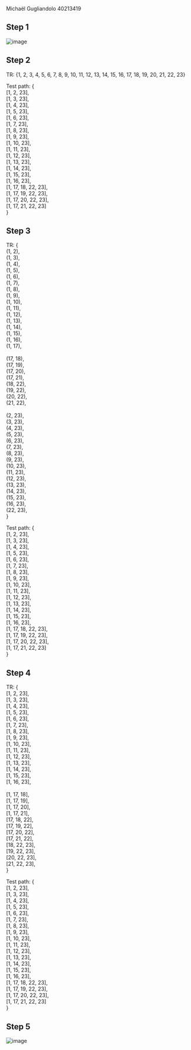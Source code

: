Michaël Gugliandolo 40213419

## Step 1

![image](https://github.com/SOEN345-WINTER2024/cfg-graph-lab-Mika24boss/assets/77291451/d3208104-f578-42b1-bd0a-fbdb49c81646)

## Step 2

TR: {1, 2, 3, 4, 5, 6, 7, 8, 9, 10, 11, 12, 13, 14, 15, 16, 17, 18, 19, 20, 21, 22, 23}

Test path: {<br/>
   [1, 2, 23],<br/>
   [1, 3, 23],<br/>
   [1, 4, 23],<br/>
   [1, 5, 23],<br/>
   [1, 6, 23],<br/>
   [1, 7, 23],<br/>
   [1, 8, 23],<br/>
   [1, 9, 23],<br/>
   [1, 10, 23],<br/>
   [1, 11, 23],<br/>
   [1, 12, 23],<br/>
   [1, 13, 23],<br/>
   [1, 14, 23],<br/>
   [1, 15, 23],<br/>
   [1, 16, 23],<br/>
   [1, 17, 18, 22, 23],<br/>
   [1, 17, 19, 22, 23],<br/>
   [1, 17, 20, 22, 23],<br/>
   [1, 17, 21, 22, 23]<br/>
}

## Step 3

TR: {<br/>
(1, 2),<br/>
(1, 3),<br/>
(1, 4),<br/>
(1, 5),<br/>
(1, 6),<br/>
(1, 7),<br/>
(1, 8),<br/>
(1, 9),<br/>
(1, 10),<br/>
(1, 11),<br/>
(1, 12),<br/>
(1, 13),<br/>
(1, 14),<br/>
(1, 15),<br/>
(1, 16),<br/>
(1, 17),<br/>
<br/>
(17, 18),<br/>
(17, 19),<br/>
(17, 20),<br/>
(17, 21),<br/>
(18, 22),<br/>
(19, 22),<br/>
(20, 22),<br/>
(21, 22),<br/>
<br/>
(2, 23),<br/>
(3, 23),<br/>
(4, 23),<br/>
(5, 23),<br/>
(6, 23),<br/>
(7, 23),<br/>
(8, 23),<br/>
(9, 23),<br/>
(10, 23),<br/>
(11, 23),<br/>
(12, 23),<br/>
(13, 23),<br/>
(14, 23),<br/>
(15, 23),<br/>
(16, 23),<br/>
(22, 23),<br/>
}

Test path: {<br/>
   [1, 2, 23],<br/>
   [1, 3, 23],<br/>
   [1, 4, 23],<br/>
   [1, 5, 23],<br/>
   [1, 6, 23],<br/>
   [1, 7, 23],<br/>
   [1, 8, 23],<br/>
   [1, 9, 23],<br/>
   [1, 10, 23],<br/>
   [1, 11, 23],<br/>
   [1, 12, 23],<br/>
   [1, 13, 23],<br/>
   [1, 14, 23],<br/>
   [1, 15, 23],<br/>
   [1, 16, 23],<br/>
   [1, 17, 18, 22, 23],<br/>
   [1, 17, 19, 22, 23],<br/>
   [1, 17, 20, 22, 23],<br/>
   [1, 17, 21, 22, 23]<br/>
}

## Step 4

TR: {<br/>
[1, 2, 23],<br/>
[1, 3, 23],<br/>
[1, 4, 23],<br/>
[1, 5, 23],<br/>
[1, 6, 23],<br/>
[1, 7, 23],<br/>
[1, 8, 23],<br/>
[1, 9, 23],<br/>
[1, 10, 23],<br/>
[1, 11, 23],<br/>
[1, 12, 23],<br/>
[1, 13, 23],<br/>
[1, 14, 23],<br/>
[1, 15, 23],<br/>
[1, 16, 23],<br/>
<br/>
[1, 17, 18],<br/>
[1, 17, 19],<br/>
[1, 17, 20],<br/>
[1, 17, 21],<br/>
[17, 18, 22],<br/>
[17, 19, 22],<br/>
[17, 20, 22],<br/>
[17, 21, 22],<br/>
[18, 22, 23],<br/>
[19, 22, 23],<br/>
[20, 22, 23],<br/>
[21, 22, 23],<br/>
}

Test path: {<br/>
   [1, 2, 23],<br/>
   [1, 3, 23],<br/>
   [1, 4, 23],<br/>
   [1, 5, 23],<br/>
   [1, 6, 23],<br/>
   [1, 7, 23],<br/>
   [1, 8, 23],<br/>
   [1, 9, 23],<br/>
   [1, 10, 23],<br/>
   [1, 11, 23],<br/>
   [1, 12, 23],<br/>
   [1, 13, 23],<br/>
   [1, 14, 23],<br/>
   [1, 15, 23],<br/>
   [1, 16, 23],<br/>
   [1, 17, 18, 22, 23],<br/>
   [1, 17, 19, 22, 23],<br/>
   [1, 17, 20, 22, 23],<br/>
   [1, 17, 21, 22, 23]<br/>
}

## Step 5

![image](https://github.com/SOEN345-WINTER2024/cfg-graph-lab-Mika24boss/assets/77291451/49365eb9-3ea8-4bc6-8712-223bcf102a62)
